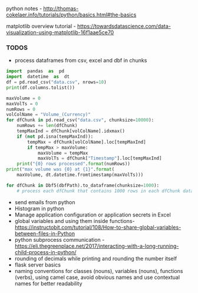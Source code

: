 python notes -  http://thomas-cokelaer.info/tutorials/python/basics.html#the-basics

matplotlib overview tutorial - https://towardsdatascience.com/data-visualization-using-matplotlib-16f1aae5ce70


### TODOS
* process dataframes from csv, excel and dbf in chunks
```python
import  pandas  as  pd
import  datetime  as  dt
df = pd.read_csv("data.csv", nrows=10)
print(df.columns.tolist())

maxVolume = 0
maxVolTs = 0
numRows = 0
volColName = "Volume_(Currency)"
for dfChunk in pd.read_csv("data.csv", chunksize=10000):
    numRows += len(dfChunk)
    tempMaxInd = dfChunk[volColName].idxmax()
    if (not pd.isna(tempMaxInd)):
        tempMax = dfChunk[volColName].loc[tempMaxInd]
        if tempMax > maxVolume:
            maxVolume = tempMax
            maxVolTs = dfChunk["Timestamp"].loc[tempMaxInd]
    print("{0} rows processed".format(numRows))
print("max volume was {0} at {1}".format(
    maxVolume, dt.datetime.fromtimestamp(maxVolTs)))
```
```python
for dfChunk in Dbf5(dbfPath).to_dataframe(chunksize=1000):  
	# process each dfChunk that contains 1000 rows in each dfChunk dataframe
```
* send emails from python
* Histogram in python
* Manage application configuration or application secrets in Excel  
* global variables and using them inside functions- https://instructobit.com/tutorial/108/How-to-share-global-variables-between-files-in-Python
* python subprocess communication - https://eli.thegreenplace.net/2017/interacting-with-a-long-running-child-process-in-python/
* rounding of decimals while printing and rounding the number itself
* flask server basics
* naming conventions for classes (nouns), variables (nouns), functions (verbs), using camel case, avoid obvious names and use contextual names for better readability



<!--stackedit_data:
eyJoaXN0b3J5IjpbLTE1NDkxNjQ2MDMsLTk1MjgwOTU5OCw0Nz
k3NzMyMzUsLTYxMzU1NzE5NCwtOTI3NTMyNDkxLDc5NTc2MzMz
NSwtNjU2NzM3OTk3LC0xNjMyMzkyMDg3LC0yMjk2Mjk1NTcsMT
kyNDI2Mzk4OCwxMzkxMzk0MDYwLDEyNTgyODYyMzcsLTg5MDIz
OTEwMCwtMTE0NDkxMTQzNywtMzY0NTg4MTM2LC0xNjA3NTU2ND
Y4LC0xMTkzOTg5ODcwLDk5MDUxMzExMSwtODgxMTM4MzgxLC05
ODk0NzcyNjFdfQ==
-->